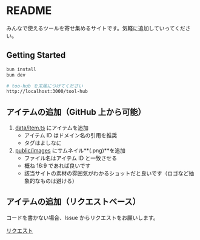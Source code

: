 # README

みんなで使えるツールを寄せ集めるサイトです。気軽に追加していってください。

## Getting Started

```bash
bun install
bun dev

# too-hub を末尾につけてください
http://localhost:3000/tool-hub
```

## アイテムの追加（GitHub 上から可能）

1. [data/item.ts](../../edit/main/data/item.ts) にアイテムを追加
   - アイテム ID はドメイン名の引用を推奨
   - タグはよしなに
2. [public/images](../../tree/main/public/images) にサムネイル**(.png)**を追加
   - ファイル名はアイテム ID と一致させる
   - 概ね 16:9 であれば良いです
   - 該当サイトの素材の雰囲気がわかるショットだと良いです（ロゴなど抽象的なものは避ける）

## アイテムの追加（リクエストベース）

コードを書かない場合、Issue からリクエストをお願いします。

[リクエスト](https://github.com/dninomiya/tool-hub/issues/new?assignees=&labels=feature&projects=&template=new.yml&title=%5Bリクエスト%5D%3A+)
